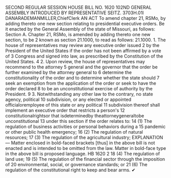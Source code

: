 SECOND REGULAR SESSION
HOUSE BILL NO. 1620
102ND GENERAL ASSEMBLY
INTRODUCED BY REPRESENTATIVE SEITZ.
3703H.01I DANARADEMANMILLER,ChiefClerk
AN ACT
To amend chapter 21, RSMo, by adding thereto one new section relating to presidential
executive orders.
Be it enacted by the General Assembly of the state of Missouri, as follows:
Section A. Chapter 21, RSMo, is amended by adding thereto one new section, to be
2 known as section 21.1000, to read as follows:
21.1000. 1. The house of representatives may review any executive order issued
2 by the President of the United States if the order has not been affirmed by a vote of
3 Congress and signed into law, as prescribed by the Constitution of the United States.
4 2. Upon review, the house of representatives may recommend to the attorney
5 general and the governor that the order be further examined by the attorney general to
6 determine the constitutionality of the order and to determine whether the state should
7 seek an exemption from the application of the order or seek to have the order declared
8 to be an unconstitutional exercise of authority by the President.
9 3. Notwithstanding any other law to the contrary, no state agency, political
10 subdivision, or any elected or appointed officialoremployee of this state or any political
11 subdivision thereof shall implement an executive order that restricts a person's
12 constitutionalrightsor that isdeterminedby theattorneygeneraltobe unconstitutional
13 under this section if the order relates to:
14 (1) The regulation of business activities or personal behaviors during a
15 pandemic or other public health emergency;
16 (2) The regulation of natural resources;
17 (3) The regulation of the agricultural industry;
EXPLANATION — Matter enclosed in bold-faced brackets [thus] in the above bill is not enacted and is
intended to be omitted from the law. Matter in bold-face type in the above bill is proposed language.
HB 1620 2
18 (4) The regulation of land use;
19 (5) The regulation of the financial sector through the imposition of
20 environmental, social, or governance standards; or
21 (6) The regulation of the constitutional right to keep and bear arms.
✔